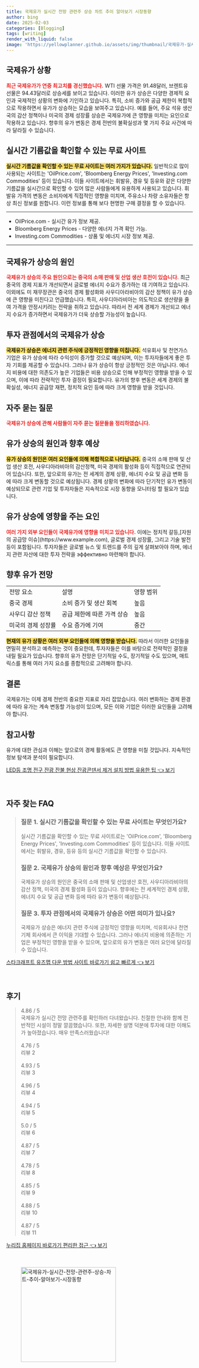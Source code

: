 ```yaml
---
title: 국제유가 실시간 전망 관련주 상승 차트 추이 알아보기 시장동향
author: bing
date: 2025-02-03
categories: [Blogging]
tags: [writing]
render_with_liquid: false
image: 'https://yellowplanner.github.io/assets/img/thumbnail/국제유가-실시간-전망-관련주-상승-차트-추이-알아보기-시장동향.webp'
---
```



<h2 id='국제유가_상황'>국제유가 상황</h2>

<p><b><span style="color: #ee2323;">최근 국제유가가 연중 최고치를 경신했습니다.</span></b> WTI 선물 가격은 91.48달러, 브렌트유 선물은 94.43달러로 상승세를 보이고 있습니다. 이러한 유가 상승은 다양한 경제적 요인과 국제적인 상황의 변화에 기인하고 있습니다. 특히, 소비 증가와 공급 제한이 복합적으로 작용하면서 유가가 상승하는 모습을 보여주고 있습니다. 예를 들어, 주요 석유 생산국의 감산 정책이나 미국의 경제 성장률 상승은 국제유가에 큰 영향을 미치는 요인으로 작용하고 있습니다. 향후의 유가 변동은 경제 전반의 불확실성과 몇 가지 주요 사건에 따라 달라질 수 있습니다.</p>

<h2 id='실시간_기름값_사이트'>실시간 기름값을 확인할 수 있는 무료 사이트</h2>

<p><b><span style="background-color: #ffe066;">실시간 기름값을 확인할 수 있는 무료 사이트는 여러 가지가 있습니다.</span></b> 일반적으로 많이 사용되는 사이트는 'OilPrice.com', 'Bloomberg Energy Prices', 'Investing.com Commodities' 등이 있습니다. 이들 사이트에서는 휘발유, 경유 및 등유와 같은 다양한 기름값을 실시간으로 확인할 수 있어 많은 사람들에게 유용하게 사용되고 있습니다. 휘발유 가격의 변동은 소비자에게 직접적인 영향을 미치며, 주유소나 차량 소유자들은 항상 최신 정보를 원합니다. 이런 정보를 통해 보다 현명한 구매 결정을 할 수 있습니다.</p>

<hr />

<ul>
    <li>OilPrice.com - 실시간 유가 정보 제공.</li>
    <li>Bloomberg Energy Prices - 다양한 에너지 가격 확인 가능.</li>
    <li>Investing.com Commodities - 상품 및 에너지 시장 정보 제공.</li>
</ul>

<hr />

<h2 id='국제유가_상승의_원인'>국제유가 상승의 원인</h2>

<p><b><span style="color: #ee2323;">국제유가 상승의 주요 원인으로는 중국의 소매 판매 및 산업 생산 호전이 있습니다.</span></b> 최근 중국의 경제 지표가 개선되면서 글로벌 에너지 수요가 증가하는 데 기여하고 있습니다. 이외에도 미 재무장관은 중국의 경제 활성화와 사우디아라비아의 감산 정책이 유가 상승에 큰 영향을 미친다고 언급했습니다. 특히, 사우디아라비아는 의도적으로 생산량을 줄여 가격을 안정시키려는 전략을 취하고 있습니다. 따라서 전 세계 경제가 개선되고 에너지 수요가 증가하면서 국제유가가 더욱 상승할 가능성이 높습니다.</p>

<h2 id='투자_관점에서의_국제유가_상승'>투자 관점에서의 국제유가 상승</h2>

<p><b><span style="background-color: #ffe066;">국제유가 상승은 에너지 관련 주식에 긍정적인 영향을 미칩니다.</span></b> 석유회사 및 천연가스 기업은 유가 상승에 따라 수익성이 증가할 것으로 예상되며, 이는 투자자들에게 좋은 투자 기회를 제공할 수 있습니다. 그러나 유가 상승이 항상 긍정적인 것은 아닙니다. 에너지 비용에 대한 의존도가 높은 기업들은 비용 상승으로 인해 부정적인 영향을 받을 수 있으며, 이에 따라 전략적인 투자 결정이 필요합니다. 유가의 향후 변동은 세계 경제의 불확실성, 에너지 공급망 재편, 정치적 요인 등에 따라 크게 영향을 받을 것입니다.</p>

<h2 id='자주_묻는_질문'>자주 묻는 질문</h2>

<p><b><span style="color: #ee2323;">국제유가 상승에 관해 사람들이 자주 묻는 질문들을 정리하였습니다.</span></b></p>

<h2 id='유가_상승_원인과_예상'>유가 상승의 원인과 향후 예상</h2>

<p><b><span style="background-color: #ffe066;">유가 상승의 원인은 여러 요인들에 의해 복합적으로 나타납니다.</span></b> 중국의 소매 판매 및 산업 생산 호전, 사우디아라비아의 감산정책, 미국 경제의 활성화 등이 직접적으로 연관되어 있습니다. 또한, 앞으로의 유가는 전 세계의 경제 상황, 에너지 수요 및 공급 변화 등에 따라 크게 변동할 것으로 예상됩니다. 경제 상황의 변화에 따라 단기적인 유가 변동이 예상되므로 관련 기업 및 투자자들은 지속적으로 시장 동향을 모니터링 할 필요가 있습니다.</p>

<h2 id='유가_상승에_영향_주는_요인'>유가 상승에 영향을 주는 요인</h2>

<p><b><span style="color: #ee2323;">여러 가지 외부 요인들이 국제유가에 영향을 미치고 있습니다.</span></b> 이에는 정치적 갈등,[자원의 공급망 이슈](https://www.example.com), 글로벌 경제 성장률, 그리고 기술 발전 등이 포함됩니다. 투자자들은 글로벌 뉴스 및 트렌드를 주의 깊게 살펴보아야 하며, 에너지 관련 자산에 대한 투자 전략을 эффективно 마련해야 합니다.</p>

<h2 id='향후_전망'>향후 유가 전망</h2>

<table>
    <tr>
        <td>전망 요소</td>
        <td>설명</td>
        <td>영향 범위</td>
    </tr>
    <tr>
        <td>중국 경제</td>
        <td>소비 증가 및 생산 회복</td>
        <td>높음</td>
    </tr>
    <tr>
        <td>사우디 감산 정책</td>
        <td>공급 제한에 따른 가격 상승</td>
        <td>높음</td>
    </tr>
    <tr>
        <td>미국의 경제 성장률</td>
        <td>수요 증가에 기여</td>
        <td>중간</td>
    </tr>
</table>

<p><b><span style="background-color: #ffe066;">현재의 유가 상황은 여러 외부 요인들에 의해 영향을 받습니다.</span></b> 따라서 이러한 요인들을 면밀히 분석하고 예측하는 것이 중요한데, 투자자들은 이를 바탕으로 전략적인 결정을 내릴 필요가 있습니다. 향후의 유가 전망은 단기적일 수도, 장기적일 수도 있으며, 매트릭스를 통해 여러 가지 요소를 종합적으로 고려해야 합니다.</p>

<h2 id='결론'>결론</h2>

<p>국제유가는 이제 경제 전반의 중요한 지표로 자리 잡았습니다. 여러 변화하는 경제 환경에 따라 유가는 계속 변동할 가능성이 있으며, 모든 이와 기업은 이러한 요인들을 고려해야 합니다.</p>

<h2 id='참고사항'>참고사항</h2>

<p>유가에 대한 관심과 이해는 앞으로의 경제 활동에도 큰 영향을 미칠 것입니다. 지속적인 정보 탐색과 분석이 필요합니다.</p>


<p><a class="click-button" title="LED등 조명 전구 잔광 잔불 현상 잔광콘덴서 제거 설치 방법 유용한 팁" href="https://yellowplanner.github.io/posts/LED%EB%93%B1-%EC%A1%B0%EB%AA%85-%EC%A0%84%EA%B5%AC-%EC%9E%94%EA%B4%91-%EC%9E%94%EB%B6%88-%ED%98%84%EC%83%81-%EC%9E%94%EA%B4%91%EC%BD%98%EB%8D%B4%EC%84%9C-%EC%A0%9C%EA%B1%B0-%EC%84%A4%EC%B9%98-%EB%B0%A9%EB%B2%95-%EC%9C%A0%EC%9A%A9%ED%95%9C-%ED%8C%81/" rel="dofollow">LED등 조명 전구 잔광 잔불 현상 잔광콘덴서 제거 설치 방법 유용한 팁 👈 보기</a></p><br>
<h2 id='자주_찾는_FAQ'>자주 찾는 FAQ</h2>
<div itemscope="" itemtype="https://schema.org/FAQPage"> 
<blockquote> 
<div itemscope="" itemprop="mainEntity" itemtype="https://schema.org/Question"> 
<h3 itemprop="name">질문 1. 실시간 기름값을 확인할 수 있는 무료 사이트는 무엇인가요?</h3> 
<div itemscope="" itemprop="acceptedAnswer" itemtype="https://schema.org/Answer"> 
<span itemprop="text"> 
<p>실시간 기름값을 확인할 수 있는 무료 사이트로는 'OilPrice.com', 'Bloomberg Energy Prices', 'Investing.com Commodities' 등이 있습니다. 이들 사이트에서는 휘발유, 경유, 등유 등의 실시간 기름값을 확인할 수 있습니다.</p> 
</span> 
</div> 
</div> 
<div itemscope="" itemprop="mainEntity" itemtype="https://schema.org/Question"> 
<h3 itemprop="name">질문 2. 국제유가 상승의 원인과 향후 예상은 무엇인가요?</h3> 
<div itemscope="" itemprop="acceptedAnswer" itemtype="https://schema.org/Answer"> 
<span itemprop="text"> 
<p>국제유가 상승의 원인은 중국의 소매 판매 및 산업생산 호전, 사우디아라비아의 감산 정책, 미국의 경제 활성화 등이 있습니다. 향후에는 전 세계적인 경제 상황, 에너지 수요 및 공급 변화 등에 따라 유가 변동이 예상됩니다.</p> 
</span> 
</div> 
</div> 
<div itemscope="" itemprop="mainEntity" itemtype="https://schema.org/Question"> 
<h3 itemprop="name">질문 3. 투자 관점에서의 국제유가 상승은 어떤 의미가 있나요?</h3> 
<div itemscope="" itemprop="acceptedAnswer" itemtype="https://schema.org/Answer"> 
<span itemprop="text"> 
<p>국제유가 상승은 에너지 관련 주식에 긍정적인 영향을 미치며, 석유회사나 천연기체 회사에서 큰 이익을 기대할 수 있습니다. 그러나 에너지 비용에 의존하는 기업은 부정적인 영향을 받을 수 있으며, 앞으로의 유가 변동은 여러 요인에 달라질 수 있습니다.</p> 
</span> 
</div> 
</div> 
</blockquote> 
</div>
<p><a class="click-button" title="스타크래프트 유즈맵 다운 방법 사이트 바로가기 쉽고 빠르게" href="https://yellowplanner.github.io/posts/%EC%8A%A4%ED%83%80%ED%81%AC%EB%9E%98%ED%94%84%ED%8A%B8-%EC%9C%A0%EC%A6%88%EB%A7%B5-%EB%8B%A4%EC%9A%B4-%EB%B0%A9%EB%B2%95-%EC%82%AC%EC%9D%B4%ED%8A%B8-%EB%B0%94%EB%A1%9C%EA%B0%80%EA%B8%B0-%EC%89%BD%EA%B3%A0-%EB%B9%A0%EB%A5%B4%EA%B2%8C/" rel="dofollow">스타크래프트 유즈맵 다운 방법 사이트 바로가기 쉽고 빠르게 👈 보기</a></p><br>
<h2 id='후기'>후기</h2>
<div itemscope itemtype="https://schema.org/Product">
  <blockquote>
  <div itemprop="review" itemscope itemtype="https://schema.org/Review">
      <div itemprop="reviewRating" itemscope itemtype="https://schema.org/Rating"> <span itemprop="ratingValue">4.86</span> / <span itemprop="bestRating">5</span> </div>
      <span itemprop="reviewBody">국제유가 실시간 전망 관련주를 확인하러 다녀왔습니다. 친절한 안내와 함께 전반적인 시설이 정말 깔끔했습니다. 또한, 자세한 설명 덕분에 투자에 대한 이해도가 높아졌습니다. 매우 만족스러웠습니다!</span>
  </div>
  <br>
  <div itemprop="review" itemscope itemtype="https://schema.org/Review">
      <div itemprop="reviewRating" itemscope itemtype="https://schema.org/Rating"> <span itemprop="ratingValue">4.76</span> / <span itemprop="bestRating">5</span> </div>
      <span itemprop="reviewBody">리뷰 2</span>
  </div>
  <br>
  <div itemprop="review" itemscope itemtype="https://schema.org/Review">
      <div itemprop="reviewRating" itemscope itemtype="https://schema.org/Rating"> <span itemprop="ratingValue">4.93</span> / <span itemprop="bestRating">5</span> </div>
      <span itemprop="reviewBody">리뷰 3</span>
  </div>
  <br>
  <div itemprop="review" itemscope itemtype="https://schema.org/Review">
      <div itemprop="reviewRating" itemscope itemtype="https://schema.org/Rating"> <span itemprop="ratingValue">4.96</span> / <span itemprop="bestRating">5</span> </div>
      <span itemprop="reviewBody">리뷰 4</span>
  </div>
  <br>
  <div itemprop="review" itemscope itemtype="https://schema.org/Review">
      <div itemprop="reviewRating" itemscope itemtype="https://schema.org/Rating"> <span itemprop="ratingValue">4.94</span> / <span itemprop="bestRating">5</span> </div>
      <span itemprop="reviewBody">리뷰 5</span>
  </div>
  <br>
  <div itemprop="review" itemscope itemtype="https://schema.org/Review">
      <div itemprop="reviewRating" itemscope itemtype="https://schema.org/Rating"> <span itemprop="ratingValue">5.0</span> / <span itemprop="bestRating">5</span> </div>
      <span itemprop="reviewBody">리뷰 6</span>
  </div>
  <br>
  <div itemprop="review" itemscope itemtype="https://schema.org/Review">
      <div itemprop="reviewRating" itemscope itemtype="https://schema.org/Rating"> <span itemprop="ratingValue">4.87</span> / <span itemprop="bestRating">5</span> </div>
      <span itemprop="reviewBody">리뷰 7</span>
  </div>
  <br>
  <div itemprop="review" itemscope itemtype="https://schema.org/Review">
      <div itemprop="reviewRating" itemscope itemtype="https://schema.org/Rating"> <span itemprop="ratingValue">4.78</span> / <span itemprop="bestRating">5</span> </div>
      <span itemprop="reviewBody">리뷰 8</span>
  </div>
  <br>
  <div itemprop="review" itemscope itemtype="https://schema.org/Review">
      <div itemprop="reviewRating" itemscope itemtype="https://schema.org/Rating"> <span itemprop="ratingValue">4.85</span> / <span itemprop="bestRating">5</span> </div>
      <span itemprop="reviewBody">리뷰 9</span>
  </div>
  <br>
  <div itemprop="review" itemscope itemtype="https://schema.org/Review">
      <div itemprop="reviewRating" itemscope itemtype="https://schema.org/Rating"> <span itemprop="ratingValue">4.88</span> / <span itemprop="bestRating">5</span> </div>
      <span itemprop="reviewBody">리뷰 10</span>
  </div>
  <br>
  <div itemprop="review" itemscope itemtype="https://schema.org/Review">
      <div itemprop="reviewRating" itemscope itemtype="https://schema.org/Rating"> <span itemprop="ratingValue">4.87</span> / <span itemprop="bestRating">5</span> </div>
      <span itemprop="reviewBody">리뷰 11</span>
  </div>
  </blockquote>
</div>
<p><a class="click-button" title="누리집 홈페이지 바로가기 편리한 접근" href="https://yellowplanner.github.io/posts/%EB%88%84%EB%A6%AC%EC%A7%91-%ED%99%88%ED%8E%98%EC%9D%B4%EC%A7%80-%EB%B0%94%EB%A1%9C%EA%B0%80%EA%B8%B0-%ED%8E%B8%EB%A6%AC%ED%95%9C-%EC%A0%91%EA%B7%BC/" rel="dofollow">누리집 홈페이지 바로가기 편리한 접근 👈 보기</a></p><br>
<figure class="image"><img src="https://yellowplanner.github.io/assets/img/thumbnail/국제유가-실시간-전망-관련주-상승-차트-추이-알아보기-시장동향.webp" alt="국제유가-실시간-전망-관련주-상승-차트-추이-알아보기-시장동향" width="256" height="256"></figure>